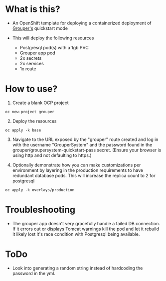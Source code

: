 # What is this?
- An OpenShift template for deploying a containerized deployment of [Grouper's](https://incommon.org/software/grouper/) quickstart mode

- This will deploy the following resources
    - Postgresql pod(s) with a 1gb PVC
    - Grouper app pod
    - 2x secrets
    - 2x services
    - 1x route

# How to use?
1) Create a blank OCP project
```
oc new-project grouper
```

2) Deploy the resources
```
oc apply -k base
```

3) Navigate to the URL exposed by the "grouper" route created and log in with the username "GrouperSystem" and the password found in the grouper/groupersystem-quickstart-pass secret. (Ensure your browser is using http and not defaulting to https.)

4) Optionally demonstrate how you can make customizations per environment by layering in the production requirements to have redundant database pods. This will increase the replica count to 2 for postgresql
```
oc apply -k overlays/production
```

# Troubleshooting
- The grouper app doesn't very gracefully handle a failed DB connection. If it errors out or displays Tomcat warnings kill the pod and let it rebuild it likely lost it's race condition with Postgresql being available.

# ToDo
- Look into generating a random string instead of hardcoding the password in the yml.
